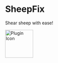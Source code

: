 # SheepFix
Shear sheep with ease!

<img src="http://fustarbuffet.com/hotfireydeath/plugin-images/sheep_fix.png" alt="Plugin Icon" style="width:90px;height:90px">
